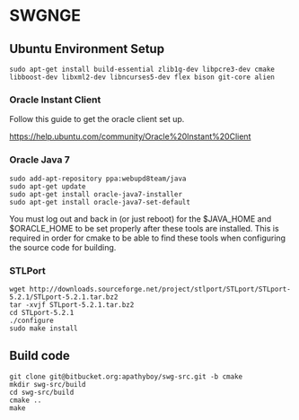 # SWGNGE

## Ubuntu Environment Setup

	sudo apt-get install build-essential zlib1g-dev libpcre3-dev cmake libboost-dev libxml2-dev libncurses5-dev flex bison git-core alien

### Oracle Instant Client

Follow this guide to get the oracle client set up. 

https://help.ubuntu.com/community/Oracle%20Instant%20Client

### Oracle Java 7

	sudo add-apt-repository ppa:webupd8team/java
	sudo apt-get update
	sudo apt-get install oracle-java7-installer
	sudo apt-get install oracle-java7-set-default

You must log out and back in (or just reboot) for the $JAVA_HOME and $ORACLE_HOME to be set properly after these tools are installed. This is required in order for cmake to be able to find these tools when configuring the source code for building.

### STLPort

	wget http://downloads.sourceforge.net/project/stlport/STLport/STLport-5.2.1/STLport-5.2.1.tar.bz2
	tar -xvjf STLport-5.2.1.tar.bz2
	cd STLport-5.2.1
	./configure
	sudo make install

## Build code

	git clone git@bitbucket.org:apathyboy/swg-src.git -b cmake
	mkdir swg-src/build
	cd swg-src/build
	cmake ..
	make


